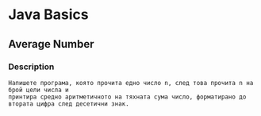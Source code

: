 # Java Basics

## Average Number

### Description

    Напишете програма, която прочита едно число n, след това прочита n на брой цели числа и
    принтира средно аритметичното на тяхната сума число, форматирано до втората цифра след десетични знак.

